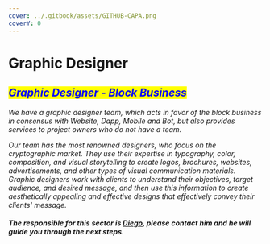 ```yaml
---
cover: ../.gitbook/assets/GITHUB-CAPA.png
coverY: 0
---
```


# Graphic Designer

## _<mark style="color:blue;">Graphic Designer - Block Business</mark>_

_We have a graphic designer team, which acts in favor of the block business in consensus with Website, Dapp, Mobile and Bot, but also provides services to project owners who do not have a team._

_Our team has the most renowned designers, who focus on the cryptographic market. They use their expertise in typography, color, composition, and visual storytelling to create logos, brochures, websites, advertisements, and other types of visual communication materials. Graphic designers work with clients to understand their objectives, target audience, and desired message, and then use this information to create aesthetically appealing and effective designs that effectively convey their clients' message._

#### _The responsible for this sector is_ [ _Diego_](https://t.me/bullMarketcrypton)_,  please contact him and he will guide you through the next steps._
